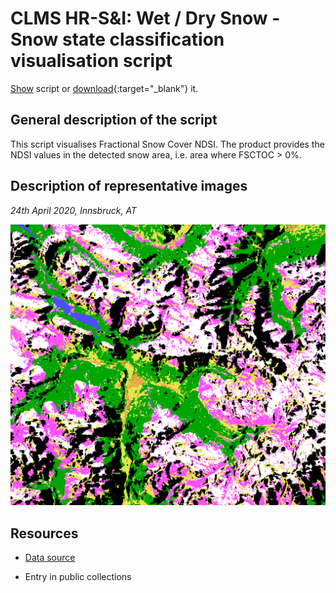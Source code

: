 # CLMS HR-S&I: Wet / Dry Snow - Snow state classification visualisation script

<a href="#" id='togglescript'>Show</a> script or [download](script.js){:target="_blank"} it.
<div id='script_view' style="display:none">
{% highlight javascript %}
{% include_relative script.js %}
{% endhighlight %}
</div>

## General description of the script  
This script visualises Fractional Snow Cover NDSI. The product provides the NDSI values in the detected snow area, i.e. area where
FSCTOC > 0%.

  
## Description of representative images
*24th April 2020, Innsbruck, AT* 

![NDSI](fig/figure.png)  

## Resources

- [Data source](https://land.copernicus.eu/pan-european/biophysical-parameters/high-resolution-snow-and-ice-monitoring/snow-products)

- Entry in public collections

